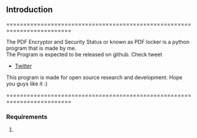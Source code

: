 ## Introduction
=========================================================================


The PDF Encryptor and Security Status or known as PDF locker is a python program that is made by me. </br>
The Program is expected to be released on github.
Check tweet 
- [Twitter](https://twitter.com/Black_2_white/status/1356261512130650116)

This program is made for open source research and development. 
Hope you guys like it :)


=========================================================================

### Requirements 
1. 
